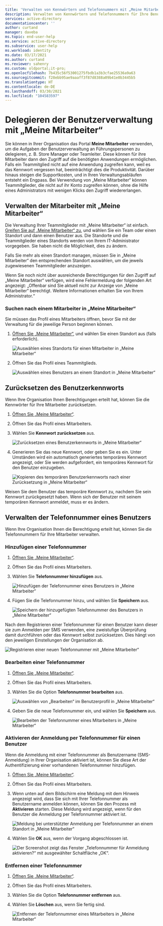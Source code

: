 ```yaml
---
title: 'Verwalten von Kennwörtern und Telefonnummern mit „Meine Mitarbeiter“: Azure AD | Microsoft-Dokumentation'
description: Verwalten von Kennwörtern und Telefonnummern für Ihre Benutzer mit „Meine Mitarbeiter“
services: active-directory
documentationcenter: ''
author: curtand
manager: daveba
ms.topic: end-user-help
ms.service: active-directory
ms.subservice: user-help
ms.workload: identity
ms.date: 03/17/2021
ms.author: curtand
ms.reviewer: sahenry
ms.custom: oldportal;it-pro;
ms.openlocfilehash: 7b435c56f53001275fbdb1a3b3cfae25536a9a63
ms.sourcegitcommit: f28ebb95ae9aaaff3f87d8388a09b41e0b3445b5
ms.translationtype: HT
ms.contentlocale: de-DE
ms.lasthandoff: 03/30/2021
ms.locfileid: "104583597"
---
```

# <a name="delegate-user-management-with-my-staff"></a>Delegieren der Benutzerverwaltung mit „Meine Mitarbeiter“

Sie können in Ihrer Organisation das Portal **Meine Mitarbeiter** verwenden, um die Aufgaben der Benutzerverwaltung an Führungspersonen zu delegieren, z. B. Store Manager oder Teamleiter. Diese können für ihre Mitarbeiter dann den Zugriff auf die benötigten Anwendungen ermöglichen. Falls ein Teammitglied nicht auf eine Anwendung zugreifen kann, weil es das Kennwort vergessen hat, beeinträchtigt dies die Produktivität. Darüber hinaus steigen die Supportkosten, und in Ihren Verwaltungsabläufen entsteht ein Engpass.  Bei Verwendung von „Meine Mitarbeiter“ können Teammitglieder, die nicht auf ihr Konto zugreifen können, ohne die Hilfe eines Administrators mit wenigen Klicks den Zugriff wiedererlangen.

## <a name="manage-your-staff-in-my-staff"></a>Verwalten der Mitarbeiter mit „Meine Mitarbeiter“

Die Verwaltung Ihrer Teammitglieder mit „Meine Mitarbeiter“ ist einfach. [Greifen Sie auf „Meine Mitarbeiter“ zu](https://aka.ms/mystaff), und wählen Sie ein Team oder einen Standort und dann einen Benutzer aus. Die Standorte und die Teammitglieder eines Standorts werden von Ihrem IT-Administrator vorgegeben. Sie haben nicht die Möglichkeit, dies zu ändern.

Falls Sie mehr als einen Standort managen, müssen Sie in „Meine Mitarbeiter“ den entsprechenden Standort auswählen, um die jeweils zugewiesenen Teammitglieder anzuzeigen.

Wenn Sie noch nicht über ausreichende Berechtigungen für den Zugriff auf „Meine Mitarbeiter“ verfügen, wird eine Fehlermeldung der folgenden Art angezeigt: „Offenbar sind Sie aktuell nicht zur Anzeige von „Meine Mitarbeiter“ berechtigt. Weitere Informationen erhalten Sie von Ihrem Administrator.“

### <a name="find-a-staff-member-in-my-staff"></a>Suchen nach einem Mitarbeiter in „Meine Mitarbeiter“

Sie müssen das Profil eines Mitarbeiters öffnen, bevor Sie mit der Verwaltung für die jeweilige Person beginnen können.

1. [Öffnen Sie „Meine Mitarbeiter“](https://aka.ms/mystaff), und wählen Sie einen Standort aus (falls erforderlich).

    ![Auswählen eines Standorts für einen Mitarbeiter in „Meine Mitarbeiter“](media/my-staff-team-manager/allaus.png)

1. Öffnen Sie das Profil eines Teammitglieds.

    ![Auswählen eines Benutzers an einem Standort in „Meine Mitarbeiter“](media/my-staff-team-manager/aupage.png)

## <a name="reset-a-user-password"></a>Zurücksetzen des Benutzerkennworts

Wenn Ihre Organisation Ihnen Berechtigungen erteilt hat, können Sie die Kennwörter für Ihre Mitarbeiter zurücksetzen.

1. [Öffnen Sie „Meine Mitarbeiter“](https://aka.ms/mystaff).
1. Öffnen Sie das Profil eines Mitarbeiters.
1. Wählen Sie **Kennwort zurücksetzen** aus.

    ![Zurücksetzen eines Benutzerkennworts in „Meine Mitarbeiter“](media/my-staff-team-manager/resetpassword1.png)

1. Generieren Sie das neue Kennwort, oder geben Sie es ein. Unter Umständen wird ein automatisch generiertes temporäres Kennwort angezeigt, oder Sie werden aufgefordert, ein temporäres Kennwort für den Benutzer einzugeben.

    ![Kopieren des temporären Benutzerkennworts nach einer Zurücksetzung in „Meine Mitarbeiter“](media/my-staff-team-manager/resetpassword2.png)

Weisen Sie dem Benutzer das temporäre Kennwort zu, nachdem Sie sein Kennwort zurückgesetzt haben. Wenn sich der Benutzer mit seinem temporären Kennwort anmeldet, muss er es ändern.

## <a name="manage-a-users-phone-number"></a>Verwalten der Telefonnummer eines Benutzers

Wenn Ihre Organisation Ihnen die Berechtigung erteilt hat, können Sie die Telefonnummern für Ihre Mitarbeiter verwalten.

### <a name="add-a-phone-number"></a>Hinzufügen einer Telefonnummer

1. [Öffnen Sie „Meine Mitarbeiter“](https://aka.ms/mystaff).
1. Öffnen Sie das Profil eines Mitarbeiters.
1. Wählen Sie **Telefonnummer hinzufügen** aus.

    ![Hinzufügen der Telefonnummer eines Benutzers in „Meine Mitarbeiter“](media/my-staff-team-manager/addphone1.png)

1. Fügen Sie die Telefonnummer hinzu, und wählen Sie **Speichern** aus.

    ![Speichern der hinzugefügten Telefonnummer des Benutzers in „Meine Mitarbeiter“](media/my-staff-team-manager/addphone2.png)

Nach dem Registrieren einer Telefonnummer für einen Benutzer kann dieser sie zum Anmelden per SMS verwenden, eine zweistufige Überprüfung damit durchführen oder das Kennwort selbst zurücksetzen. Dies hängt von den jeweiligen Einstellungen der Organisation ab.

![Registrieren einer neuen Telefonnummer mit „Meine Mitarbeiter“](media/my-staff-team-manager/addphone3.png)

### <a name="edit-a-phone-number"></a>Bearbeiten einer Telefonnummer

1. [Öffnen Sie „Meine Mitarbeiter“](https://aka.ms/mystaff).
1. Öffnen Sie das Profil eines Mitarbeiters.
1. Wählen Sie die Option **Telefonnummer bearbeiten** aus.

    ![Auswählen von „Bearbeiten“ im Benutzerprofil in „Meine Mitarbeiter“](media/my-staff-team-manager/editphone2.png)

1. Geben Sie die neue Telefonnummer ein, und wählen Sie **Speichern** aus.

    ![Bearbeiten der Telefonnummer eines Mitarbeiters in „Meine Mitarbeiter“](media/my-staff-team-manager/editphone1.png)

### <a name="enable-phone-number-sign-in-for-a-user"></a>Aktivieren der Anmeldung per Telefonnummer für einen Benutzer

Wenn die Anmeldung mit einer Telefonnummer als Benutzername (SMS-Anmeldung) in Ihrer Organisation aktiviert ist, können Sie diese Art der Authentifizierung einer vorhandenen Telefonnummer hinzufügen.

1. [Öffnen Sie „Meine Mitarbeiter“](https://aka.ms/mystaff).
1. Öffnen Sie das Profil eines Mitarbeiters.
1. Wenn unten auf dem Bildschirm eine Meldung mit dem Hinweis angezeigt wird, dass Sie sich mit Ihrer Telefonnummer als Benutzername anmelden können, können Sie den Prozess mit **Aktivieren** starten. Diese Meldung wird angezeigt, wenn für den Benutzer die Anmeldung per Telefonnummer aktiviert ist.

    ![Meldung bei unterstützter Anmeldung per Telefonnummer an einem Standort in „Meine Mitarbeiter“](media/my-staff-team-manager/enableforms1.png)

1. Wählen Sie **OK** aus, wenn der Vorgang abgeschlossen ist.

    ![Der Screenshot zeigt das Fenster „Telefonnummer für Anmeldung aktivieren?“ mit ausgewählter Schaltfläche „OK“.](media/my-staff-team-manager/enableforms2.png)

### <a name="remove-a-phone-number"></a>Entfernen einer Telefonnummer

1. [Öffnen Sie „Meine Mitarbeiter“](https://aka.ms/mystaff).
1. Öffnen Sie das Profil eines Mitarbeiters.
1. Wählen Sie die Option **Telefonnummer entfernen** aus.
1. Wählen Sie **Löschen** aus, wenn Sie fertig sind.

    ![Entfernen der Telefonnummer eines Mitarbeiters in „Meine Mitarbeiter“](media/my-staff-team-manager/deletephone1.png)
